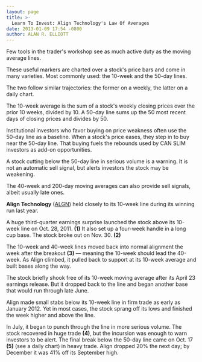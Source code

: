 ```yaml
---
layout: page
title: >-
  Learn To Invest: Align Technology's Law Of Averages
date: 2013-01-09 17:54 -0800
author: ALAN R. ELLIOTT
---
```





Few tools in the trader's workshop see as much active duty as the moving average lines.


These useful markers are charted over a stock's price bars and come in many varieties. Most commonly used: the 10-week and the 50-day lines.


The two follow similar trajectories: the former on a weekly, the latter on a daily chart.


The 10-week average is the sum of a stock's weekly closing prices over the prior 10 weeks, divided by 10. A 50-day line sums up the 50 most recent days of closing prices and divides by 50.


Institutional investors who favor buying on price weakness often use the 50-day line as a baseline. When a stock's price eases, they step in to buy near the 50-day line. That buying fuels the rebounds used by CAN SLIM investors as add-on opportunities.


A stock cutting below the 50-day line in serious volume is a warning. It is not an automatic sell signal, but alerts investors the stock may be weakening.


The 40-week and 200-day moving averages can also provide sell signals, albeit usually late ones.


**Align Technology** ([ALGN](https://research.investors.com/quote.aspx?symbol=ALGN)) held closely to its 10-week line during its winning run last year.


A huge third-quarter earnings surprise launched the stock above its 10-week line on Oct. 28, 2011. **(1)** It also set up a four-week handle in a long cup base. The stock broke out on Nov. 30. **(2)**


The 10-week and 40-week lines moved back into normal alignment the week after the breakout **(3)** — meaning the 10-week should lead the 40-week. As Align climbed, it pulled back to support at its 10-week average and built bases along the way.


The stock briefly shook free of its 10-week moving average after its April 23 earnings release. But it dropped back to the line and began another base that would run through late June.


Align made small stabs below its 10-week line in firm trade as early as January 2012. Yet in most cases, the stock sprang off its lows and finished the week higher and above the line.


In July, it began to punch through the line in more serious volume. The stock recovered in huge trade **(4)**, but the incursion was enough to warn investors to be alert. The final break below the 50-day line came on Oct. 17 **(5)** (see a daily chart) in heavy trade. Align dropped 20% the next day; by December it was 41% off its September high.




